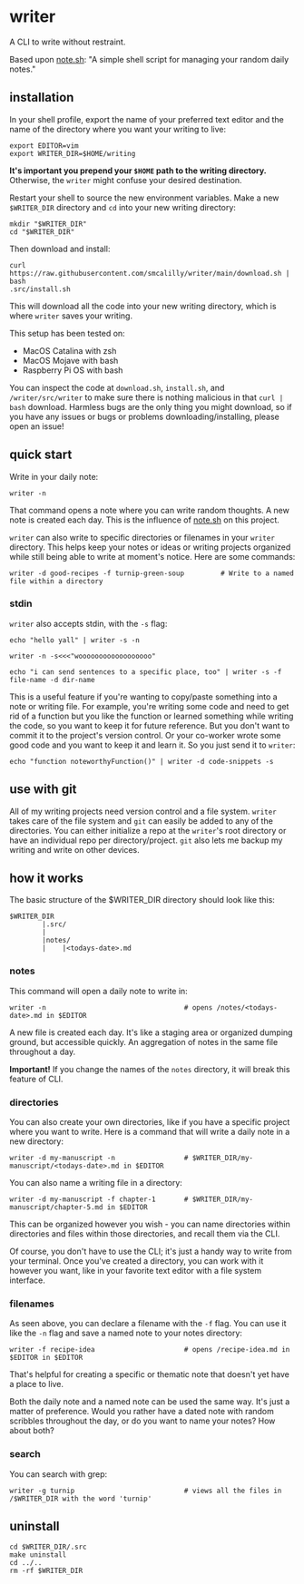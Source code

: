 # writer
A CLI to write without restraint. 

Based upon [note.sh](https://github.com/hachibu/note.sh): "A simple shell script for managing your random daily notes."

## installation
In your shell profile, export the name of your preferred text editor and the name of the directory where you want your writing to live:
```
export EDITOR=vim
export WRITER_DIR=$HOME/writing
```
**It's important you prepend your `$HOME` path to the writing directory.** Otherwise, the `writer` might confuse your desired destination.

Restart your shell to source the new environment variables. Make a new `$WRITER_DIR` directory and `cd` into your new writing directory:
```
mkdir "$WRITER_DIR"
cd "$WRITER_DIR"
```

Then download and install:
```
curl https://raw.githubusercontent.com/smcalilly/writer/main/download.sh | bash
.src/install.sh
```

This will download all the code into your new writing directory, which is where `writer` saves your writing. 

This setup has been tested on: 
- MacOS Catalina with zsh 
- MacOS Mojave with bash
- Raspberry Pi OS with bash

You can inspect the code at `download.sh`, `install.sh`, and `/writer/src/writer` to make sure there is nothing malicious in that `curl | bash` download. Harmless bugs are the only thing you might download, so if you have any issues or bugs or problems downloading/installing, please open an issue!

## quick start
Write in your daily note:
```
writer -n
```
That command opens a note where you can write random thoughts. A new note is created each day. This is the influence of [note.sh](https://github.com/hachibu/note.sh) on this project.

`writer` can also write to specific directories or filenames in your `writer` directory. This helps keep your notes or ideas or writing projects organized while still being able to write at moment's notice. Here are some commands:
```
writer -d good-recipes -f turnip-green-soup         # Write to a named file within a directory
```

### stdin
`writer` also accepts stdin, with the `-s` flag:
```
echo "hello yall" | writer -s -n

writer -n -s<<<"woooooooooooooooooo" 

echo "i can send sentences to a specific place, too" | writer -s -f file-name -d dir-name
```

This is a useful feature if you're wanting to copy/paste something into a note or writing file. For example, you're writing some code and need to get rid of a function but you like the function or learned something while writing the code, so you want to keep it for future reference. But you don't want to commit it to the project's version control. Or your co-worker wrote some good code and you want to keep it and learn it. So you just send it to `writer`:
```
echo "function noteworthyFunction()" | writer -d code-snippets -s
```

## use with git
All of my writing projects need version control and a file system. `writer` takes care of the file system and `git` can easily be added to any of the directories. You can either initialize a repo at the `writer`'s root directory or have an individual repo per directory/project. `git` also lets me backup my writing and write on other devices. 


## how it works
The basic structure of the $WRITER_DIR directory should look like this:

```
$WRITER_DIR
        |.src/
        |
        |notes/
        |    |<todays-date>.md
```

### notes
This command will open a daily note to write in:
``` 
writer -n                                  # opens /notes/<todays-date>.md in $EDITOR 
```

A new file is created each day. It's like a staging area or organized dumping ground, but accessible quickly. An aggregation of notes in the same file throughout a day.  

**Important!** If you change the names of the `notes` directory, it will break this feature of CLI.


### directories
You can also create your own directories, like if you have a specific project where you want to write. Here is a command that will write a daily note in a new directory:
```
writer -d my-manuscript -n                 # $WRITER_DIR/my-manuscript/<todays-date>.md in $EDITOR
```

You can also name a writing file in a directory:
```
writer -d my-manuscript -f chapter-1       # $WRITER_DIR/my-manuscript/chapter-5.md in $EDITOR
```
This can be organized however you wish - you can name directories within directories and files within those directories, and recall them via the CLI.

Of course, you don't have to use the CLI; it's just a handy way to write from your terminal. Once you've created a directory, you can work with it however you want, like in your favorite text editor with a file system interface.

### filenames
As seen above, you can declare a filename with the `-f` flag. You can use it like the `-n` flag and save a named note to your notes directory:
```
writer -f recipe-idea                      # opens /recipe-idea.md in $EDITOR in $EDITOR
```

That's helpful for creating a specific or thematic note that doesn't yet have a place to live.

Both the daily note and a named note can be used the same way. It's just a matter of preference.
Would you rather have a dated note with random scribbles throughout the day, or do you want to name your notes? How about both?
 

### search

You can search with grep:
```
writer -g turnip                           # views all the files in /$WRITER_DIR with the word 'turnip'
```


## uninstall
```
cd $WRITER_DIR/.src
make uninstall
cd ../..
rm -rf $WRITER_DIR
```
